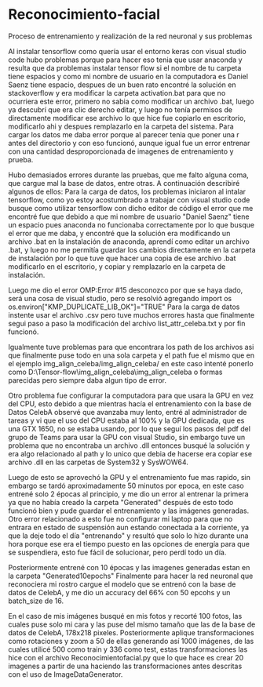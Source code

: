 # Reconocimiento-facial




Proceso de entrenamiento y realización de la red neuronal y sus problemas


Al instalar tensorflow  como quería usar el entorno keras con visual studio code hubo problemas porque para hacer eso tenia que usar anaconda y resulta que da problemas instalar tensor flow si el nombre de tu carpeta tiene espacios y como mi nombre de usuario en la computadora es Daniel Saenz tiene espacio, despues de un buen rato encontré la solución en stackoverflow y era modificar la carpeta activation.bat para que no ocurriera este error, primero no sabia como modificar un archivo .bat, luego ya descubrí que era clic derecho editar, y luego no tenía permisos de directamente modificar ese archivo lo que hice fue copiarlo en escritorio, modificarlo ahi y despues remplazarlo en la carpeta del sistema.
Para cargar los datos me daba error porque al parecer tenia que poner una r antes del directorio y con eso funcionó, aunque igual fue un error entrenar con una cantidad desproporcionada de imagenes de entrenamiento y prueba.

Hubo demasiados errores durante las pruebas, que me falto alguna coma, que cargue mal la base de datos, entre otras.
A continuación describiré algunos de ellos:
Para la carga de datos, los problemas iniciaron al intalar tensorflow, como yo estoy acostumbrado a trabajar con visual studio code busque como utilizar tensorflow con dicho editor de código el error que me encontré fue que debido a que mi nombre de usuario "Daniel Saenz" tiene un espacio pues anaconda no funcionaba correctamente por lo que busque el error que me daba, y encontré que la solución era modificando un archivo .bat en la instalación de anaconda, aprendí como editar un archivo .bat, y luego no me permitía guardar los cambios directamente en la carpeta de instalación por lo que tuve que hacer una copia de ese archivo .bat modificarlo en el escritorio, y copiar y remplazarlo en la carpeta de instalación.


Luego me dio el error OMP:Error #15 desconozco por que se haya dado, será una cosa de visual studio, pero se resolvió agregando import os  os.environ["KMP_DUPLICATE_LIB_OK"]="TRUE"
Para la carga de datos instente usar el archivo .csv pero tuve muchos errores hasta que finalmente segui paso a paso la modificación del archivo list_attr_celeba.txt y por fin funcionó.


Igualmente tuve problemas para que encontrara los path de los archivos asi que finalmente puse todo en una sola carpeta y el path fue el mismo que en el ejemplo img_align_celeba/img_align_celeba/ en este caso intenté ponerlo como D:\Tensor-flow\img_align_celeba\img_align_celeba o formas parecidas pero siempre daba algun tipo de error.


Otro problema fue configurar la computadora para que usara la GPU en vez del CPU, esto debido a que mientras hacía el entrenamiento con la base de Datos CelebA observé que avanzaba muy lento, entré al administrador de tareas y vi que el uso del CPU estaba al 100% y la GPU dedicada, que es una GTX 1650, no se estaba usando, por lo que seguí los pasos del pdf del grupo de Teams para usar la GPU con visual Studio, sin embargo tuve un problema que no encontraba un archivo .dll entonces busqué la solución y era algo relacionado al path y lo unico que debia de hacerse era copiar ese archivo .dll en las carpetas de System32 y SysWOW64.


Luego de esto se aprovechó la GPU y el entrenamiento fue mas rapido, sin embargo se tardó aproximadamente 50 minutos por epoca, en este caso entrené solo 2 épocas al principio, y me dio un error al entrenar la primera ya que no había creado la carpeta "Generated" después de esto todo funcionó bien y pude guardar el entrenamiento y las imágenes generadas.
Otro error relacionado a esto fue no configurar mi laptop para que no entrara en estado de suspensión aun estando conectada a la corriente, ya que la deje todo el día "entrenando" y resultó que solo lo hizo durante una hora porque ese era el tiempo puesto en las opciones de energía para que se suspendiera, esto fue fácil de solucionar, pero perdí todo un día.


Posteriormente entrené con 10 épocas y las imagenes generadas estan en la carpeta "Generated10epochs"
Finalmente para hacer la red neuronal que reconociera mi rostro cargue el modelo que se entrenó con la base de datos de CelebA, y me dio un accuracy del 66% con 50 epcohs y un batch_size de 16.

En el caso de mis imágenes busqué en mis fotos y recorté 100 fotos, las cuales puse solo mi cara y las puse del mismo tamaño que las de la base de datos de CelebA, 178x218 pixeles. Posteriormente aplique transformaciones como rotaciones y zoom a 50 de ellas generando así 1000 imágenes, de las cuales utilicé 500 como train y 336 como test, estas transformaciones las hice con el archivo Reconocimientofacial.py que lo que hace es crear 20 imagenes a partir de una haciendo las transformaciones antes descritas con el uso de ImageDataGenerator.
